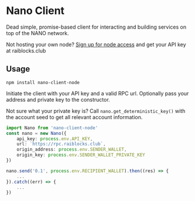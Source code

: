 # Nano Client

Dead simple, promise-based client for interacting and building services on top of the NANO network.

Not hosting your own node? [Sign up for node access](https://www.raiblocks.club/node-api) and get your API key at raiblocks.club

## Usage

`npm install nano-client-node`

Initiate the client with your API key and a valid RPC url. Optionally pass your address and private key to the constructor.

Not sure what your private key is? Call `nano.get_deterministic_key()` with the account seed to get all relevant account information.

```typescript
import Nano from 'nano-client-node'
const nano = new Nano({
    api_key: process.env.API_KEY,
    url: `https://rpc.raiblocks.club`,
    origin_address: process.env.SENDER_WALLET,
    origin_key: process.env.SENDER_WALLET_PRIVATE_KEY
})

nano.send('0.1', process.env.RECIPIENT_WALLET).then((res) => {
    ...
}).catch((err) => {
    ...
})
```
